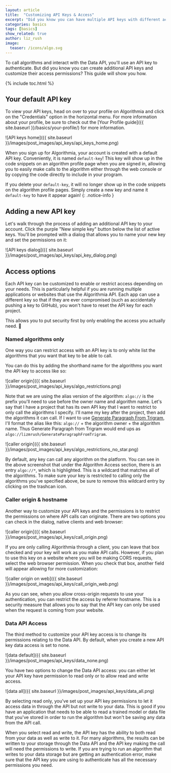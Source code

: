 ```yaml
---
layout: article
title:  "Customizing API Keys & Access"
excerpt: "Did you know you can have multiple API keys with different access permissions?"
categories: basics
tags: [basics]
show_related: true
author: liz_rush
image:
  teaser: /icons/algo.svg
---
```


To call algorithms and interact with the Data API, you'll use an API key to authenticate. But did you know you can create additional API keys and customize their access permissions? This guide will show you how.

{% include toc.html %}

## Your default API key

To view your API keys, head on over to your profile on Algorithmia and click on the "Credentials" option in the horizontal menu. For more information about your profile, be sure to check out the [Your Profile guide]({{ site.baseurl }}/basics/your-profile/) for more information.

![API keys home]({{ site.baseurl }}/images/post_images/api_keys/api_keys_home.png)

When you sign up for Algorithmia, your account is created with a default API key. Conveniently, it is named `default-key`! This key will show up in the code snippets on an algorithm profile page when you are signed in, allowing you to easily make calls to the algorithm either through the web console or by copying the code directly to include in your program.

If you delete your `default-key`, it will no longer show up in the code snippets on the algorithm profile pages. Simply create a new key and name it `default-key` to have it appear again!
{: .notice-info }

## Adding a new API key

Let's walk through the process of adding an additional API key to your account. Click the purple "New simple key" button below the list of active keys. You'll be prompted with a dialog that allows you to name your new key and set the permissions on it:

![API keys dialog]({{ site.baseurl }}/images/post_images/api_keys/api_key_dialog.png)

## Access options

Each API key can be customized to enable or restrict access depending on your needs. This is particularly helpful if you are running multiple applications or websites that use the Algorithmia API. Each app can use a different key so that if they are ever compromised (such as accidentally pushing a key to GitHub), you won't have to reset the API key for each project.

This allows you to put security first by only enabling the access you actually need. :closed_lock_with_key:

### Named algorithms only

One way you can restrict access with an API key is to only white list the algorithms that you want that key to be able to call.

You can do this by adding the shorthand name for the algorithms you want the API key to access like so:

![caller origin]({{ site.baseurl }}/images/post_images/api_keys/algo_restrictions.png)

Note that we are using the alias version of the algorithm: `algo://` is the prefix you'll need to use before the owner name and algorithm name. Let's say that I have a project that has its own API key that I want to restrict to only call the algorithms I specify. I'll name my key after the project, then add the algorithms it can call. If I want to use [Generate Paragraph From Trigram](https://algorithmia.com/algorithms/lizmrush/GenerateParagraphFromTrigram), I'll format the alias like this: `algo://` + the algorithm owner + the algorithm name. Thus Generate Paragraph from Trigram would end ups as `algo://lizmrush/GenerateParagraphFromTrigram`.

![caller origin]({{ site.baseurl }}/images/post_images/api_keys/algo_restrictions_no_star.png)

By default, any key can call any algorithm on the platform. You can see in the above screenshot that under the Algorithm Access section, there is an entry `algo://*`, which is highlighted. This is a wildcard that matches all of the algorithms. To make sure your key is restricted to calling only the algorithms you've specified above, be sure to remove this wildcard entry by clicking on the trashcan icon.

### Caller origin & hostname

Another way to customize your API keys and the permissions is to restrict the permissions on where API calls can originate. There are two options you can check in the dialog, native clients and web browser:

![caller origin]({{ site.baseurl }}/images/post_images/api_keys/call_origin.png)

If you are only calling Algorithmia through a client, you can leave that box checked and your key will work as you make API calls. However, if you plan to use this key on a website where you will be making CORS requests, select the web browser permission. When you check that box, another field will appear allowing for more customization:

![caller origin on web]({{ site.baseurl }}/images/post_images/api_keys/call_origin_web.png)

As you can see, when you allow cross-origin requests to use your authentication, you can restrict the access by referrer hostname. This is a security measure that allows you to say that the API key can only be used when the request is coming from your website.

### Data API Access

The third method to customize your API key access is to change its permissions relating to the Data API. By default, when you create a new API key data access is set to none.

![data default]({{ site.baseurl }}/images/post_images/api_keys/data_none.png)

You have two options to change the Data API access: you can either let your API key have permission to read only or to allow read and write access.

![data all]({{ site.baseurl }}/images/post_images/api_keys/data_all.png)

By selecting read only, you've set up your API key permissions to let it access data in through the API but not write to your data. This is good if you have an application that needs to be able to read a trained model or data file that you've stored in order to run the algorithm but won't be saving any data from the API call.

When you select read and write, the API key has the ability to both read from your data as well as write to it. For many algorithms, the results can be written to your storage through the Data API and the API key making the call will need the permissions to write. If you are trying to run an algorithm that writes to your data storage but are getting an authentication error, make sure that the API key you are using to authenticate has all the necessary permissions you need.

